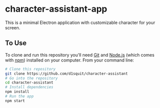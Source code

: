 # character-assistant-app

This is a minimal Electron application with customizable character for your screen.


## To Use

To clone and run this repository you'll need [Git](https://git-scm.com) and [Node.js](https://nodejs.org/en/download/) (which comes with [npm](http://npmjs.com)) installed on your computer. From your command line:

```bash
# Clone this repository
git clone https://github.com/d1squit/character-assistant
# Go into the repository
cd character-assistant
# Install dependencies
npm install
# Run the app
npm start
```